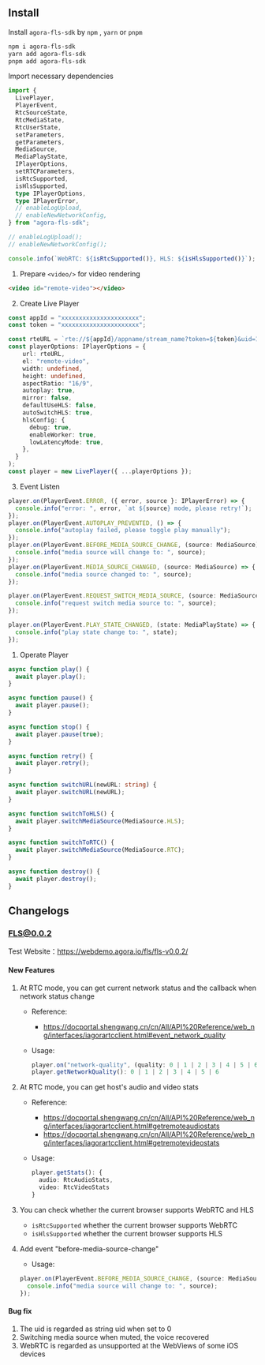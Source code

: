 ## Install

Install `agora-fls-sdk` by `npm` , `yarn` or `pnpm`

```bash
npm i agora-fls-sdk
yarn add agora-fls-sdk
pnpm add agora-fls-sdk
```

Import necessary dependencies

```ts
import {
  LivePlayer,
  PlayerEvent,
  RtcSourceState,
  RtcMediaState,
  RtcUserState,
  setParameters,
  getParameters,
  MediaSource,
  MediaPlayState,
  IPlayerOptions,
  setRTCParameters,
  isRtcSupported,
  isHlsSupported,
  type IPlayerOptions,
  type IPlayerError,
  // enableLogUpload,
  // enableNewNetworkConfig,
} from "agora-fls-sdk";

// enableLogUpload();
// enableNewNetworkConfig();

console.info(`WebRTC: ${isRtcSupported()}, HLS: ${isHlsSupported()}`);
```

1. Prepare `<video/>` for video rendering

```html
<video id="remote-video"></video>
```

2. Create Live Player

```ts
const appId = "xxxxxxxxxxxxxxxxxxxxxx";
const token = "xxxxxxxxxxxxxxxxxxxxxx";

const rteURL = `rte://${appId}/appname/stream_name?token=${token}&uid=123456`
const playerOptions: IPlayerOptions = {
    url: rteURL,
    el: "remote-video",
    width: undefined,
    height: undefined,
    aspectRatio: "16/9",
    autoplay: true,
    mirror: false,
    defaultUseHLS: false,
    autoSwitchHLS: true,
    hlsConfig: {
      debug: true,
      enableWorker: true,
      lowLatencyMode: true,
    },
  }
);
const player = new LivePlayer({ ...playerOptions });
```

3. Event Listen

```ts
player.on(PlayerEvent.ERROR, ({ error, source }: IPlayerError) => {
  console.info("error: ", error, `at ${source} mode, please retry!`);
});
player.on(PlayerEvent.AUTOPLAY_PREVENTED, () => {
  console.info("autoplay failed, please toggle play manually");
});
player.on(PlayerEvent.BEFORE_MEDIA_SOURCE_CHANGE, (source: MediaSource) => {
  console.info("media source will change to: ", source);
});
player.on(PlayerEvent.MEDIA_SOURCE_CHANGED, (source: MediaSource) => {
  console.info("media source changed to: ", source);
});

player.on(PlayerEvent.REQUEST_SWITCH_MEDIA_SOURCE, (source: MediaSource) => {
  console.info("request switch media source to: ", source);
});

player.on(PlayerEvent.PLAY_STATE_CHANGED, (state: MediaPlayState) => {
  console.info("play state change to: ", state);
});
```

1. Operate Player

```ts
async function play() {
  await player.play();
}

async function pause() {
  await player.pause();
}

async function stop() {
  await player.pause(true);
}

async function retry() {
  await player.retry();
}

async function switchURL(newURL: string) {
  await player.switchURL(newURL);
}

async function switchToHLS() {
  await player.switchMediaSource(MediaSource.HLS);
}

async function switchToRTC() {
  await player.switchMediaSource(MediaSource.RTC);
}

async function destroy() {
  await player.destroy();
}
```

## Changelogs

### FLS@0.0.2

Test Website：https://webdemo.agora.io/fls/fls-v0.0.2/

#### New Features

1. At RTC mode, you can get current network status and the callback when network status change

   - Reference:

     - https://docportal.shengwang.cn/cn/All/API%20Reference/web_ng/interfaces/iagorartcclient.html#event_network_quality

   - Usage:
     ```ts
     player.on("network-quality", (quality: 0 | 1 | 2 | 3 | 4 | 5 | 6) => {});
     player.getNetworkQuality(): 0 | 1 | 2 | 3 | 4 | 5 | 6
     ```

2. At RTC mode, you can get host's audio and video stats

   - Reference:

     - https://docportal.shengwang.cn/cn/All/API%20Reference/web_ng/interfaces/iagorartcclient.html#getremoteaudiostats
     - https://docportal.shengwang.cn/cn/All/API%20Reference/web_ng/interfaces/iagorartcclient.html#getremotevideostats

   - Usage:
     ```ts
     player.getStats(): {
       audio: RtcAudioStats,
       video: RtcVideoStats
     }
     ```

3. You can check whether the current browser supports WebRTC and HLS

   - `isRtcSupported` whether the current browser supports WebRTC
   - `isHlsSupported` whether the current browser supports HLS

4. Add event "before-media-source-change"
   - Usage:
   ```ts
   player.on(PlayerEvent.BEFORE_MEDIA_SOURCE_CHANGE, (source: MediaSource) => {
     console.info("media source will change to: ", source);
   });
   ```

#### Bug fix

1. The uid is regarded as string uid when set to 0
2. Switching media source when muted, the voice recovered
3. WebRTC is regarded as unsupported at the WebViews of some iOS devices
